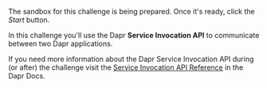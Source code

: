 The sandbox for this challenge is being prepared. Once it's ready, click the *Start* button.

In this challenge you'll use the Dapr **Service Invocation API** to communicate between two Dapr applications.

If you need more information about the Dapr Service Invocation API during (or after) the challenge visit the [Service Invocation API Reference](https://docs.dapr.io/reference/api/service_invocation_api/) in the Dapr Docs.